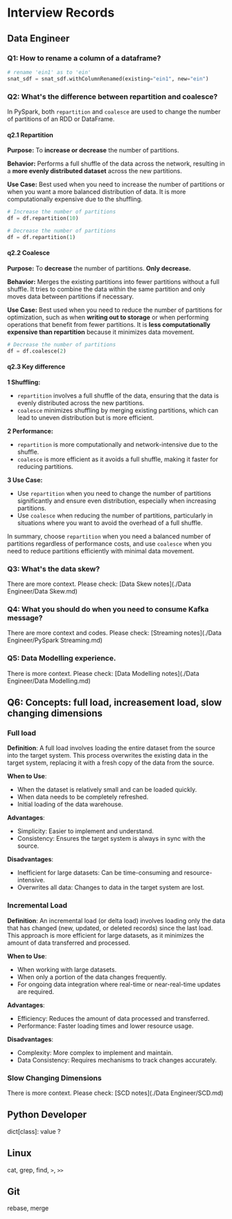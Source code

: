 # Interview Records

## Data Engineer

### Q1: How to rename a column of a dataframe?

```python
# rename 'ein1' as to 'ein'
snat_sdf = snat_sdf.withColumnRenamed(existing="ein1", new="ein")
```

### Q2: What's the difference between repartition and coalesce?

In PySpark, both `repartition` and `coalesce` are used to change the number of partitions of an RDD or DataFrame.

#### q2.1 Repartition

**Purpose:** To **increase or decrease** the number of partitions.

**Behavior:** Performs a full shuffle of the data across the network, resulting in a **more evenly distributed dataset** across the new partitions.

**Use Case:** Best used when you need to increase the number of partitions or when you want a more balanced distribution of data. It is more computationally expensive due to the shuffling.

```python
# Increase the number of partitions
df = df.repartition(10)

# Decrease the number of partitions
df = df.repartition(1)
```



#### q2.2 Coalesce

**Purpose:** To **decrease** the number of partitions. **Only decrease.**

**Behavior:** Merges the existing partitions into fewer partitions without a full shuffle. It tries to combine the data within the same partition and only moves data between partitions if necessary.

**Use Case:** Best used when you need to reduce the number of partitions for optimization, such as when **writing out to storage** or when performing operations that benefit from fewer partitions. It is **less computationally expensive than repartition** because it minimizes data movement.

```python
# Decrease the number of partitions
df = df.coalesce(2)
```



#### q2.3 Key difference

**1 Shuffling:**

- `repartition` involves a full shuffle of the data, ensuring that the data is evenly distributed across the new partitions.
- `coalesce` minimizes shuffling by merging existing partitions, which can lead to uneven distribution but is more efficient.

**2 Performance:**

- `repartition` is more computationally and network-intensive due to the shuffle.
- `coalesce` is more efficient as it avoids a full shuffle, making it faster for reducing partitions.

**3 Use Case:**

- Use `repartition` when you need to change the number of partitions significantly and ensure even distribution, especially when increasing partitions.
- Use `coalesce` when reducing the number of partitions, particularly in situations where you want to avoid the overhead of a full shuffle.

In summary, choose `repartition` when you need a balanced number of partitions regardless of performance costs, and use `coalesce` when you need to reduce partitions efficiently with minimal data movement.

### Q3: What's the data skew?

There are more context. Please check: [Data Skew notes](./Data Engineer/Data Skew.md)



### Q4: What you should do when you need to consume Kafka message?

There are more context and codes. Please check: [Streaming notes](./Data Engineer/PySpark Streaming.md)



### Q5: Data Modelling experience.

There is more context. Please check: [Data Modelling notes](./Data Engineer/Data Modelling.md)



## Q6: Concepts: full load, increasement load, slow changing dimensions

### Full load

**Definition**: A full load involves loading the entire dataset from the source into the target system. This process overwrites the existing data in the target system, replacing it with a fresh copy of the data from the source.

**When to Use**:

- When the dataset is relatively small and can be loaded quickly.
- When data needs to be completely refreshed.
- Initial loading of the data warehouse.

**Advantages**:

- Simplicity: Easier to implement and understand.
- Consistency: Ensures the target system is always in sync with the source.

**Disadvantages**:

- Inefficient for large datasets: Can be time-consuming and resource-intensive.
- Overwrites all data: Changes to data in the target system are lost.



### Incremental Load

**Definition**: An incremental load (or delta load) involves loading only the data that has changed (new, updated, or deleted records) since the last load. This approach is more efficient for large datasets, as it minimizes the amount of data transferred and processed.

**When to Use**:

- When working with large datasets.
- When only a portion of the data changes frequently.
- For ongoing data integration where real-time or near-real-time updates are required.

**Advantages**:

- Efficiency: Reduces the amount of data processed and transferred.
- Performance: Faster loading times and lower resource usage.

**Disadvantages**:

- Complexity: More complex to implement and maintain.
- Data Consistency: Requires mechanisms to track changes accurately.

### Slow Changing Dimensions

There is more context. Please check: [SCD notes](./Data Engineer/SCD.md)



## Python Developer

dict[class]: value ?



## Linux

cat, grep, find, `>`, `>>`



## Git

rebase, merge




